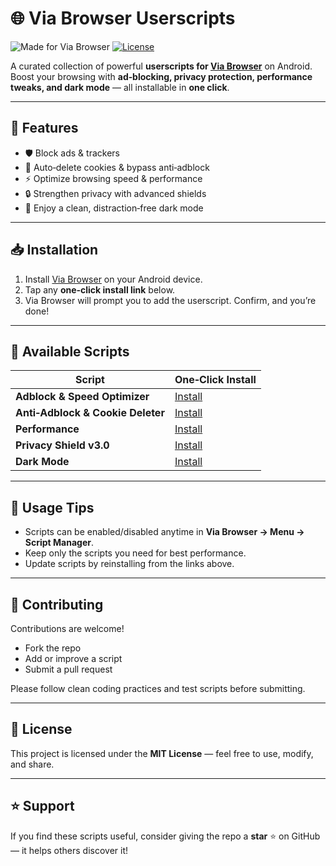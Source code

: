 # 🌐 Via Browser Userscripts

![Made for Via Browser](https://img.shields.io/badge/Made%20for-Via%20Browser-9cf?style=for-the-badge&logo=android)
[![License](https://img.shields.io/github/license/ilimon/via-Userscripts?style=for-the-badge&color=green)](./LICENSE)

A curated collection of powerful **userscripts for [Via Browser](https://viayoo.com/)** on Android.  
Boost your browsing with **ad‑blocking, privacy protection, performance tweaks, and dark mode** — all installable in **one click**.

---

## 🚀 Features
- 🛡️ Block ads & trackers  
- 🍪 Auto‑delete cookies & bypass anti‑adblock  
- ⚡ Optimize browsing speed & performance  
- 🔒 Strengthen privacy with advanced shields  
- 🌙 Enjoy a clean, distraction‑free dark mode  

---

## 📥 Installation

1. Install [Via Browser](https://play.google.com/store/apps/details?id=mark.via.gp) on your Android device.  
2. Tap any **one‑click install link** below.  
3. Via Browser will prompt you to add the userscript. Confirm, and you’re done!

---

## 📜 Available Scripts

| Script | One‑Click Install |
|--------|------------------|
| **Adblock & Speed Optimizer** | [Install](https://cdn.jsdelivr.net/gh/ilimon/via-Userscripts@main/Userscripts/Adblock%20%26%20Speed%20optimizer.js) |
| **Anti‑Adblock & Cookie Deleter** | [Install](https://cdn.jsdelivr.net/gh/ilimon/via-Userscripts@main/Userscripts/Anti-Adblock%20%26%20Cookie%20Deleter.js) |
| **Performance** | [Install](https://cdn.jsdelivr.net/gh/ilimon/via-Userscripts@main/Userscripts/Performance.js) |
| **Privacy Shield v3.0** | [Install](https://cdn.jsdelivr.net/gh/ilimon/via-Userscripts@main/Userscripts/Privacy%20Shield%20v3.0.js) |
| **Dark Mode** | [Install](https://cdn.jsdelivr.net/gh/ilimon/via-Userscripts@main/Userscripts/Dark%20Mode.js) |

---

## 🔧 Usage Tips
- Scripts can be enabled/disabled anytime in **Via Browser → Menu → Script Manager**.  
- Keep only the scripts you need for best performance.  
- Update scripts by reinstalling from the links above.  

---

## 🤝 Contributing
Contributions are welcome!  
- Fork the repo  
- Add or improve a script  
- Submit a pull request  

Please follow clean coding practices and test scripts before submitting.

---

## 📄 License
This project is licensed under the **MIT License** — feel free to use, modify, and share.

---

## ⭐ Support
If you find these scripts useful, consider giving the repo a **star** ⭐ on GitHub — it helps others discover it!
